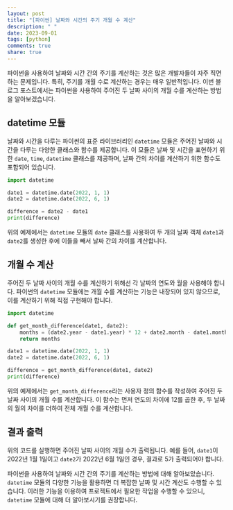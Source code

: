```yaml
---
layout: post
title: "[파이썬] 날짜와 시간의 주기 개월 수 계산"
description: " "
date: 2023-09-01
tags: [python]
comments: true
share: true
---
```


파이썬을 사용하여 날짜와 시간 간의 주기를 계산하는 것은 많은 개발자들이 자주 직면하는 문제입니다. 특히, 주기를 개월 수로 계산하는 경우는 매우 일반적입니다. 이번 블로그 포스트에서는 파이썬을 사용하여 주어진 두 날짜 사이의 개월 수를 계산하는 방법을 알아보겠습니다.

## datetime 모듈

날짜와 시간을 다루는 파이썬의 표준 라이브러리인 `datetime` 모듈은 주어진 날짜와 시간을 다루는 다양한 클래스와 함수를 제공합니다. 이 모듈은 날짜 및 시간을 표현하기 위한 `date`, `time`, `datetime` 클래스를 제공하며, 날짜 간의 차이를 계산하기 위한 함수도 포함되어 있습니다.

```python
import datetime

date1 = datetime.date(2022, 1, 1)
date2 = datetime.date(2022, 6, 1)

difference = date2 - date1
print(difference)
```

위의 예제에서는 `datetime` 모듈의 `date` 클래스를 사용하여 두 개의 날짜 객체 `date1`과 `date2`를 생성한 후에 이들을 빼서 날짜 간의 차이를 계산합니다.

## 개월 수 계산

주어진 두 날짜 사이의 개월 수를 계산하기 위해선 각 날짜의 연도와 월을 사용해야 합니다. 파이썬의 `datetime` 모듈에는 개월 수를 계산하는 기능은 내장되어 있지 않으므로, 이를 계산하기 위해 직접 구현해야 합니다.

```python
import datetime

def get_month_difference(date1, date2):
    months = (date2.year - date1.year) * 12 + date2.month - date1.month
    return months

date1 = datetime.date(2022, 1, 1)
date2 = datetime.date(2022, 6, 1)

difference = get_month_difference(date1, date2)
print(difference)
```

위의 예제에서는 `get_month_difference`라는 사용자 정의 함수를 작성하여 주어진 두 날짜 사이의 개월 수를 계산합니다. 이 함수는 먼저 연도의 차이에 12를 곱한 후, 두 날짜의 월의 차이를 더하여 전체 개월 수를 계산합니다.

## 결과 출력

위의 코드를 실행하면 주어진 날짜 사이의 개월 수가 출력됩니다. 예를 들어, `date1`이 2022년 1월 1일이고 `date2`가 2022년 6월 1일인 경우, 결과로 5가 출력되어야 합니다.

파이썬을 사용하여 날짜와 시간 간의 주기를 계산하는 방법에 대해 알아보았습니다. `datetime` 모듈의 다양한 기능을 활용하면 더 복잡한 날짜 및 시간 계산도 수행할 수 있습니다. 이러한 기능을 이용하여 프로젝트에서 필요한 작업을 수행할 수 있으니, `datetime` 모듈에 대해 더 알아보시기를 권장합니다.